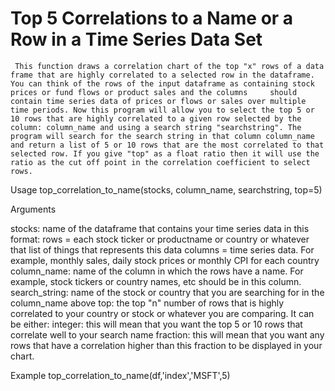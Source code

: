 ﻿# Top 5 Correlations to a Name or a Row in a Time Series Data Set
 
     This function draws a correlation chart of the top "x" rows of a data frame that are highly correlated to a selected row in the dataframe. You can think of the rows of the input dataframe as containing stock prices or fund flows or product sales and the columns     should contain time series data of prices or flows or sales over multiple time periods. Now this program will allow you to select the top 5 or 10 rows that are highly correlated to a given row selected by the column: column_name and using a search string "searchstring". The    program will search for the search string in that column column_name and return a list of 5 or 10 rows that are the most correlated to that selected row. If you give "top" as a float ratio then it will use the ratio as the cut off point in the correlation coefficient to select rows.
     
Usage
    top_correlation_to_name(stocks, column_name, searchstring, top=5)

Arguments 

stocks: name of the dataframe that contains your time series data in this format: 
     rows = each stock ticker or productname or country or whatever that list of things that represents this data
     columns = time series data. For example, monthly sales, daily stock prices or monthly CPI for each country
column_name: name of the column in which the rows have a name. For example, stock tickers or country names, etc should be in this column.
search_string: name of the stock or country that you are searching for in the column_name above
top: the top "n" number of rows that is highly correlated to your country or stock or whatever you are comparing. It can be either:
    integer: this will mean that you want the top 5 or 10 rows that correlate well to your search name
    fraction: this will mean that you want any rows that have a correlation higher than this fraction to be displayed in your chart.

Example
    top_correlation_to_name(df,'index','MSFT',5)
